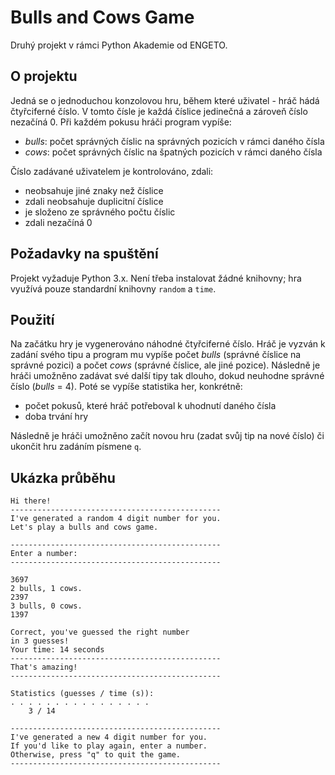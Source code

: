 # Bulls and Cows Game
Druhý projekt v rámci Python Akademie od ENGETO.
## O projektu
Jedná se o jednoduchou konzolovou hru, během které uživatel - hráč hádá čtyřciferné číslo. V tomto čísle je každá číslice jedinečná a zároveň číslo nezačíná 0. Při každém pokusu hráči program vypíše:
- *bulls*: počet správných číslic na správných pozicích v rámci daného čísla
- *cows*: počet správných číslic na špatných pozicích v rámci daného čísla

Číslo zadávané uživatelem je kontrolováno, zdali:
- neobsahuje jiné znaky než číslice
- zdali neobsahuje duplicitní číslice
- je složeno ze správného počtu číslic
- zdali nezačíná 0

## Požadavky na spuštění
Projekt vyžaduje Python 3.x. Není třeba instalovat žádné knihovny; hra využívá pouze standardní knihovny `random` a `time`.

## Použití
Na začátku hry je vygenerováno náhodné čtyřciferné číslo. Hráč je vyzván k zadání svého tipu a program mu vypíše počet *bulls* (správné číslice na správné pozici) a počet *cows* (správné číslice, ale jiné pozice). Následně je hráči umožněno zadávat své další tipy tak dlouho, dokud neuhodne správné číslo (*bulls* = 4). Poté se vypíše statistika her, konkrétně:
- počet pokusů, které hráč potřeboval k uhodnutí daného čísla
- doba trvání hry

Následně je hráči umožněno začít novou hru (zadat svůj tip na nové číslo) či ukončit hru zadáním písmene `q`.

## Ukázka průběhu
```
Hi there!
-----------------------------------------------
I've generated a random 4 digit number for you.
Let's play a bulls and cows game.

-----------------------------------------------
Enter a number:
-----------------------------------------------

3697
2 bulls, 1 cows.
2397 
3 bulls, 0 cows.
1397

Correct, you've guessed the right number
in 3 guesses!
Your time: 14 seconds
-----------------------------------------------
That's amazing!
-----------------------------------------------

Statistics (guesses / time (s)):
. . . . . . . . . . . . . . . .
    3 / 14

-----------------------------------------------
I've generated a new 4 digit number for you.
If you'd like to play again, enter a number.
Otherwise, press "q" to quit the game.
-----------------------------------------------
